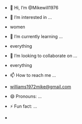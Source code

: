 - 👋 Hi, I’m @Mikewill1976
  
- 👀 I’m interested in ...
- women
- 🌱 I’m currently learning ...
- everything
- 💞️ I’m looking to collaborate on ...
- everything 
- 📫 How to reach me ...
- williams1972mike@gmail.com 
- 😄 Pronouns: ...
- ⚡ Fun fact: ...
- 

<!---
Mikewill1976/Mikewill1976 is a ✨ special ✨ repository because its `README.md` (this file) appears on your GitHub profile.
You can click the Preview link to take a look at your changes.
--->

